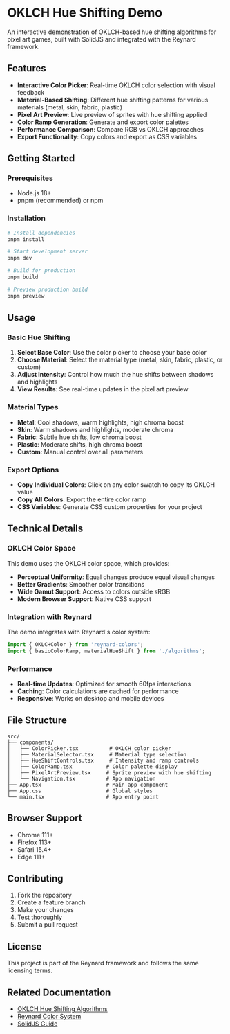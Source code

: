 # OKLCH Hue Shifting Demo

An interactive demonstration of OKLCH-based hue shifting algorithms for pixel art games, built with SolidJS and integrated with the Reynard framework.

## Features

- **Interactive Color Picker**: Real-time OKLCH color selection with visual feedback
- **Material-Based Shifting**: Different hue shifting patterns for various materials (metal, skin, fabric, plastic)
- **Pixel Art Preview**: Live preview of sprites with hue shifting applied
- **Color Ramp Generation**: Generate and export color palettes
- **Performance Comparison**: Compare RGB vs OKLCH approaches
- **Export Functionality**: Copy colors and export as CSS variables

## Getting Started

### Prerequisites

- Node.js 18+
- pnpm (recommended) or npm

### Installation

```bash
# Install dependencies
pnpm install

# Start development server
pnpm dev

# Build for production
pnpm build

# Preview production build
pnpm preview
```

## Usage

### Basic Hue Shifting

1. **Select Base Color**: Use the color picker to choose your base color
2. **Choose Material**: Select the material type (metal, skin, fabric, plastic, or custom)
3. **Adjust Intensity**: Control how much the hue shifts between shadows and highlights
4. **View Results**: See real-time updates in the pixel art preview

### Material Types

- **Metal**: Cool shadows, warm highlights, high chroma boost
- **Skin**: Warm shadows and highlights, moderate chroma
- **Fabric**: Subtle hue shifts, low chroma boost
- **Plastic**: Moderate shifts, high chroma boost
- **Custom**: Manual control over all parameters

### Export Options

- **Copy Individual Colors**: Click on any color swatch to copy its OKLCH value
- **Copy All Colors**: Export the entire color ramp
- **CSS Variables**: Generate CSS custom properties for your project

## Technical Details

### OKLCH Color Space

This demo uses the OKLCH color space, which provides:

- **Perceptual Uniformity**: Equal changes produce equal visual changes
- **Better Gradients**: Smoother color transitions
- **Wide Gamut Support**: Access to colors outside sRGB
- **Modern Browser Support**: Native CSS support

### Integration with Reynard

The demo integrates with Reynard's color system:

```typescript
import { OKLCHColor } from 'reynard-colors';
import { basicColorRamp, materialHueShift } from './algorithms';
```

### Performance

- **Real-time Updates**: Optimized for smooth 60fps interactions
- **Caching**: Color calculations are cached for performance
- **Responsive**: Works on desktop and mobile devices

## File Structure

```
src/
├── components/
│   ├── ColorPicker.tsx          # OKLCH color picker
│   ├── MaterialSelector.tsx     # Material type selection
│   ├── HueShiftControls.tsx     # Intensity and ramp controls
│   ├── ColorRamp.tsx           # Color palette display
│   ├── PixelArtPreview.tsx     # Sprite preview with hue shifting
│   └── Navigation.tsx          # App navigation
├── App.tsx                     # Main app component
├── App.css                     # Global styles
└── main.tsx                    # App entry point
```

## Browser Support

- Chrome 111+
- Firefox 113+
- Safari 15.4+
- Edge 111+

## Contributing

1. Fork the repository
2. Create a feature branch
3. Make your changes
4. Test thoroughly
5. Submit a pull request

## License

This project is part of the Reynard framework and follows the same licensing terms.

## Related Documentation

- [OKLCH Hue Shifting Algorithms](../../docs/research/algorithms/oklch-hue-shifting-pixel-art/README.md)
- [Reynard Color System](../../packages/colors/README.md)
- [SolidJS Guide](../../docs/development/frontend/solidjs.md)
